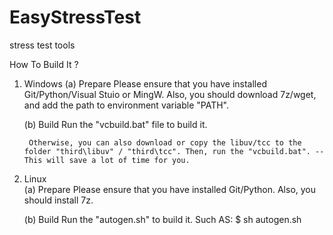 EasyStressTest
==============

stress test tools



How To Build It ?

1. Windows
	(a) Prepare
		Please ensure that you have installed Git/Python/Visual Stuio or MingW.
		Also, you should download 7z/wget, and add the path to environment variable "PATH".
		
	(b) Build
		Run the "vcbuild.bat" file to build it. 
	
		Otherwise, you can also download or copy the libuv/tcc to the folder "third\libuv" / "third\tcc". Then, run the "vcbuild.bat". --This will save a lot of time for you.
	
2. Linux	
	(a) Prepare
		Please ensure that you have installed Git/Python.
		Also, you should install 7z.
		
	(b) Build
		Run the "autogen.sh" to build it. Such AS: 
		$ sh autogen.sh
		
	

	